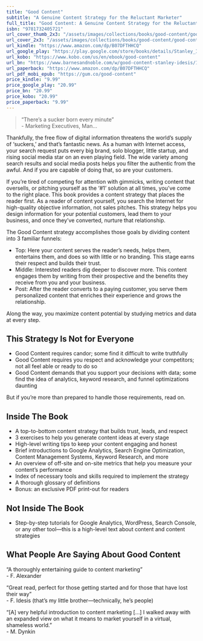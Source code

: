```yaml
---
title: "Good Content"
subtitle: "A Genuine Content Strategy for the Reluctant Marketer"
full_title: "Good Content: A Genuine Content Strategy for the Reluctant Marketer"
isbn: "9781732405721"
url_cover_thumb_2x3: "/assets/images/collections/books/good-content/good-content-cover-thumbnail.png"
url_cover_2x3: "/assets/images/collections/books/good-content/good-content-cover-2x3.png"
url_kindle: "https://www.amazon.com/dp/B07DFTHHCQ"
url_google_play: "https://play.google.com/store/books/details/Stanley_Idesis_Good_Content?id=AP5dDwAAQBAJ"
url_kobo: "https://www.kobo.com/us/en/ebook/good-content"
url_bn: "https://www.barnesandnoble.com/w/good-content-stanley-idesis/1128835152?ean=2940162020660"
url_paperback: "https://www.amazon.com/dp/B07DFTHHCQ"
url_pdf_mobi_epub: "https://gum.co/good-content"
price_kindle: "9.99"
price_google_play: "20.99"
price_bn: "20.99"
price_kobo: "20.99"
price_paperback: "9.99"
---
```

> “There’s a sucker born every minute”  
> \- Marketing Executives, Man…

Thankfully, the free flow of digital information threatens the world’s supply of ‘suckers,’ and that’s fantastic news. As a human with Internet access, your search request puts every big brand, solo blogger, little startup, and rising social media star on an even playing field. The wide variety among search results and social media posts helps you filter the authentic from the awful. And if you are capable of doing that, so are your customers.

If you’re tired of competing for attention with gimmicks, writing content that oversells, or pitching yourself as the ‘#1’ solution at all times, you’ve come to the right place. This book provides a content strategy that places the reader first. As a reader of content yourself, you search the Internet for high-quality objective information, not sales pitches. This strategy helps you design information for your potential customers, lead them to your business, and once they’ve converted, nurture that relationship.

The Good Content strategy accomplishes those goals by dividing content into 3 familiar funnels:

- Top: Here your content serves the reader’s needs, helps them, entertains them, and does so with little or no branding. This stage earns their respect and builds their trust.
- Middle: Interested readers dig deeper to discover more. This content engages them by writing from their prospective and the benefits they receive from you and your business.
- Post: After the reader converts to a paying customer, you serve them personalized content that enriches their experience and grows the relationship.

Along the way, you maximize content potential by studying metrics and data at every step.

## This Strategy Is Not for Everyone

- Good Content requires candor; some find it difficult to write truthfully
- Good Content requires you respect and acknowledge your competitors; not all feel able or ready to do so
- Good Content demands that you support your decisions with data; some find the idea of analytics, keyword research, and funnel optimizations daunting

But if you’re more than prepared to handle those requirements, read on.

## Inside The Book

- A top-to-bottom content strategy that builds trust, leads, and respect
- 3 exercises to help you generate content ideas at every stage
- High-level writing tips to keep your content engaging and honest
- Brief introductions to Google Analytics, Search Engine Optimization, Content Management Systems, Keyword Research, and more
- An overview of off-site and on-site metrics that help you measure your content’s performance
- Index of necessary tools and skills required to implement the strategy
- A thorough glossary of definitions
- Bonus: an exclusive PDF print-out for readers

## Not Inside The Book

- Step-by-step tutorials for Google Analytics, WordPress, Search Console, or any other tool—this is a high-level text about content and content strategies

## What People Are Saying About Good Content

“A thoroughly entertaining guide to content marketing”  
\- F. Alexander

“Great read, perfect for those getting started and for those that have lost their way”  
\- F. Idesis (that’s my little brother—technically, he’s people)

“[A] very helpful introduction to content marketing […] I walked away with an expanded view on what it means to market yourself in a virtual, shameless world.”  
\- M. Dynkin
